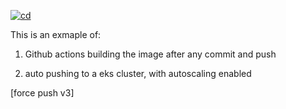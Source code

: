 [![cd](https://github.com/james-ransom/eks-gha-auto-deploy-fortune/actions/workflows/cd.yml/badge.svg)](https://github.com/james-ransom/eks-gha-auto-deploy-fortune/actions/workflows/cd.yml)

This is an exmaple of: 

1) Github actions building the image after any commit and push

2) auto pushing to a eks cluster, with autoscaling enabled 

[force push v3]
